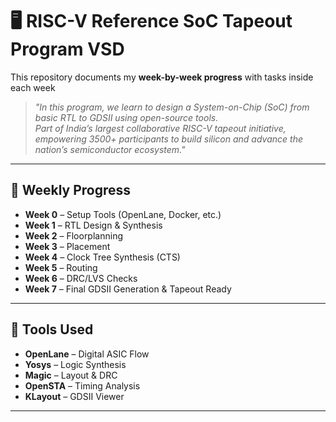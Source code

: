 
# 🖥️ RISC-V Reference SoC Tapeout Program VSD
  

This repository documents my **week-by-week progress** with tasks inside each week 

> *"In this program, we learn to design a System-on-Chip (SoC) from basic RTL to GDSII using open-source tools.  
> Part of India’s largest collaborative RISC-V tapeout initiative, empowering 3500+ participants to build silicon and advance the nation’s semiconductor ecosystem."*

---


## 📅 Weekly Progress

- **Week 0** – Setup Tools (OpenLane, Docker, etc.)  
- **Week 1** – RTL Design & Synthesis  
- **Week 2** – Floorplanning  
- **Week 3** – Placement  
- **Week 4** – Clock Tree Synthesis (CTS)  
- **Week 5** – Routing  
- **Week 6** – DRC/LVS Checks  
- **Week 7** – Final GDSII Generation & Tapeout Ready  

---

## 🔧 Tools Used
- **OpenLane** – Digital ASIC Flow  
- **Yosys** – Logic Synthesis  
- **Magic** – Layout & DRC  
- **OpenSTA** – Timing Analysis  
- **KLayout** – GDSII Viewer  

---

